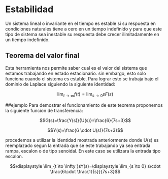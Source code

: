 # Estabilidad
Un sistema lineal o invariante en el tiempo es estable si su respuesta en condiciones naturales tiene a cero en un tiempo indefinido y para que este tipo de sistema sea inestable su respuesta debe crecer ilimitadamente en un tiempo indefinido.
## Teorema del valor final
Esta herramienta nos permite saber cual es el valor del sistema que estamos trabajando en estado estacionario. sin embargo, esto solo funciona cuando el sistema es estable.
Para lograr esto se trabaja bajo el dominio de Laplace siguiendo la siguiente identidad:


$$\displaystyle \lim _ {t \to \infty  } f(t)=\displaystyle \lim_{s \to 0} sF(s)$$

##ejemplo
Para demostrar el funcionamiento de este teorema proponemos la siguiente funcion de transferencia:

$$G(s)=\frac{Y(s)}{U(s)}=\frac{6}{7s+3}$$

$$Y(s)=\frac{6 \cdot U(s)}{7s+3}$$

procedemos a utilizar la identidad mostrada anteriormente donde U(s) es reemplazado segun la entrada que se este trabajando ya sea entrada rampa, escalon o de tipo senoidal. En este caso se utilizara la entrada tipo escalon.

$$\displaystyle \lim_{t \to \infty }sY(s)=\displaystyle \lim_{s \to 0} s\cdot \frac{6\cdot \frac{1}{s}}{7s+3}$$
